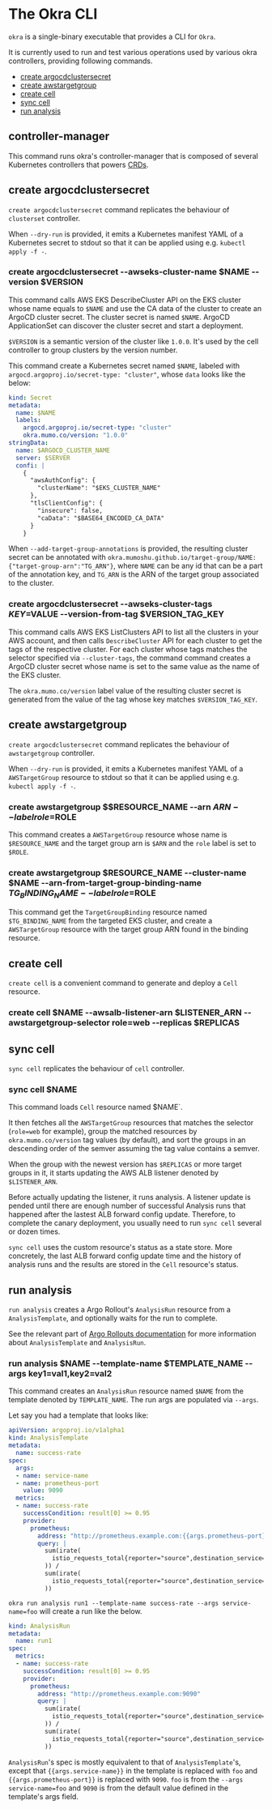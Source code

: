 # The Okra CLI

`okra` is a single-binary executable that provides a CLI for `Okra`.

It is currently used to run and test various operations used by various okra controllers, providing following commands.

- [create argocdclustersecret](#create-argocdclustersecret)
- [create awstargetgroup](#create-awstargetgroup)
- [create cell](#create-cell)
- [sync cell](#sync-cell)
- [run analysis](#run-analysis)

## controller-manager

This command runs okra's controller-manager that is composed of several Kubernetes controllers that powers [CRDs](#/crd.md).

## create argocdclustersecret

`create argocdclustersecret` command replicates the behaviour of `clusterset` controller.

When `--dry-run` is provided, it emits a Kubernetes manifest YAML of a Kubernetes secret to stdout so that it can be applied using e.g. `kubectl apply -f -`.

### create argocdclustersecret --awseks-cluster-name $NAME --version $VERSION

This command calls AWS EKS DescribeCluster API on the EKS cluster whose name equals to `$NAME` and use the CA data of the cluster to create an ArgoCD cluster secret. The cluster secret is named `$NAME`. ArgoCD ApplicationSet can discover the cluster secret and start a deployment.

`$VERSION` is a semantic version of the cluster like `1.0.0`. It's used by the cell controller to group clusters by the version number.

This command create a Kubernetes secret named `$NAME`, labeled with `argocd.argoproj.io/secret-type: "cluster"`, whose `data` looks like the below:

```yaml
kind: Secret
metadata:
  name: $NAME
  labels:
    argocd.argoproj.io/secret-type: "cluster"
    okra.mumo.co/version: "1.0.0"
stringData:
  name: $ARGOCD_CLUSTER_NAME
  server: $SERVER
  confi: |
    {
      "awsAuthConfig": {
        "clusterName": "$EKS_CLUSTER_NAME"
      },
      "tlsClientConfig": {
        "insecure": false,
        "caData": "$BASE64_ENCODED_CA_DATA"
      }
    }
```

When `--add-target-group-annotations` is provided, the resulting cluster secret can be annotated with `okra.mumoshu.github.io/target-group/NAME: {"target-group-arn":"TG_ARN"}`, where `NAME` can be any id that can be a part of the annotation key, and `TG_ARN` is the ARN of the target group associated to the cluster.

### create argocdclustersecret --awseks-cluster-tags $KEY=$VALUE --version-from-tag $VERSION_TAG_KEY

This command calls AWS EKS ListClusters API to list all the clusters in your AWS account, and then calls `DescribeCluster` API for each cluster to get the tags of the respective cluster. For each cluster whose tags matches the selector specified via `--cluster-tags`, the command command creates a ArgoCD cluster secret whose name is set to the same value as the name of the EKS cluster.

The `okra.mumo.co/version` label value of the resulting cluster secret is generated from the value of the tag whose key matches `$VERSION_TAG_KEY`.

## create awstargetgroup

`create argocdclustersecret` command replicates the behaviour of `awstargetgroup` controller.

When `--dry-run` is provided, it emits a Kubernetes manifest YAML of a `AWSTargetGroup` resource to stdout so that it can be applied using e.g. `kubectl apply -f -`.

### create awstargetgroup $$RESOURCE_NAME --arn $ARN --label role=$ROLE

This command creates a `AWSTargetGroup` resource whose name is `$RESOURCE_NAME` and the target group arn is `$ARN` and the `role` label is set to `$ROLE`.

### create awstargetgroup $RESOURCE_NAME --cluster-name $NAME --arn-from-target-group-binding-name $TG_BINDING_NAME --label role=$ROLE

This command get the `TargetGroupBinding` resource named `$TG_BINDING_NAME` from the targeted EKS cluster, and create a `AWSTargetGroup` resource with the target group ARN found in the binding resource.

## create cell

`create cell` is a convenient command to generate and deploy a `Cell` resource.

### create cell $NAME --awsalb-listener-arn $LISTENER_ARN --awstargetgroup-selector role=web --replicas $REPLICAS

## sync cell

`sync cell` replicates the behaviour of `cell` controller.

### sync cell $NAME

This command loads `Cell` resource named $NAME`.

It then fetches all the `AWSTargetGroup` resources that matches the selector (`role=web` for example), group the matched resources by `okra.mumo.co/version` tag values (by default), and sort the groups in an descending order of the semver assuming the tag value contains a semver.

When the group with the newest version has `$REPLICAS` or more target groups in it, it starts updating the AWS ALB listener denoted by `$LISTENER_ARN`.

Before actually updating the listener, it runs analysis. A listener update is pended until there are enough number of successful Analysis runs that happened after the lastest ALB forward config update. Therefore, to complete the canary deployment, you usually need to run `sync cell` several or dozen times.

`sync cell` uses the custom resource's status as a state store. More concretely, the last ALB forward config update time and the history of analysis runs and the results are stored in the `Cell` resource's status.

## run analysis

`run analysis` creates a Argo Rollout's `AnalysisRun` resource from a `AnalysisTemplate`, and optionally waits for the run to complete.

See the relevant part of [Argo Rollouts documentation](https://argoproj.github.io/argo-rollouts/features/analysis/) for more information about `AnalysisTemplate` and `AnalysisRun`.

### run analysis $NAME --template-name $TEMPLATE_NAME --args key1=val1,key2=val2

This command creates an `AnalysisRun` resource named `$NAME` from the template denoted by `TEMPLATE_NAME`. The run args are populated via `--args`.

Let say you had a template that looks like:

```yaml
apiVersion: argoproj.io/v1alpha1
kind: AnalysisTemplate
metadata:
  name: success-rate
spec:
  args:
  - name: service-name
  - name: prometheus-port
    value: 9090
  metrics:
  - name: success-rate
    successCondition: result[0] >= 0.95
    provider:
      prometheus:
        address: "http://prometheus.example.com:{{args.prometheus-port}}"
        query: |
          sum(irate(
            istio_requests_total{reporter="source",destination_service=~"{{args.service-name}}",response_code!~"5.*"}[5m]
          )) /
          sum(irate(
            istio_requests_total{reporter="source",destination_service=~"{{args.service-name}}"}[5m]
          ))
```

`okra run analysis run1 --template-name success-rate --args service-name=foo` will create a run like the below.

```yaml
kind: AnalysisRun
metadata:
  name: run1
spec:
  metrics:
  - name: success-rate
    successCondition: result[0] >= 0.95
    provider:
      prometheus:
        address: "http://prometheus.example.com:9090"
        query: |
          sum(irate(
            istio_requests_total{reporter="source",destination_service=~"foo",response_code!~"5.*"}[5m]
          )) /
          sum(irate(
            istio_requests_total{reporter="source",destination_service=~"foo"}[5m]
          ))
```

`AnalysisRun`'s spec is mostly equivalent to that of `AnalysisTemplate`'s, except that `{{args.service-name}}` in the template is replaced with `foo` and `{{args.prometheus-port}}` is replaced with `9090`. `foo` is from the `--args service-name=foo` and `9090` is from the default value defined in the template's args field.
